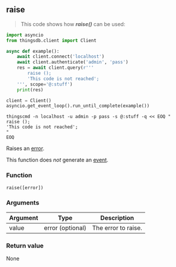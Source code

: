## raise

> This code shows how ***raise()*** can be used:

```python
import asyncio
from thingsdb.client import Client

async def example():
    await client.connect('localhost')
    await client.authenticate('admin', 'pass')
    res = await client.query(r'''
        raise ();
        'This code is not reached';
    ''', scope='@:stuff')
    print(res)

client = Client()
asyncio.get_event_loop().run_until_complete(example())
```

```shell
thingscmd -n localhost -u admin -p pass -s @:stuff -q << EOQ "
raise ();
'This code is not reached';
"
EOQ
```

Raises an [error](#error-type).

This function does *not* generate an [event](#events).

### Function
`raise([error])`

### Arguments
Argument | Type | Description
-------- | ---- | -----------
value | error (optional) | The error to raise.

### Return value
None
